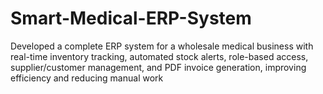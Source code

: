 # Smart-Medical-ERP-System
Developed a complete ERP system for a wholesale medical business with real-time inventory tracking, automated stock alerts, role-based access, supplier/customer management, and PDF invoice generation, improving efficiency and reducing manual work

